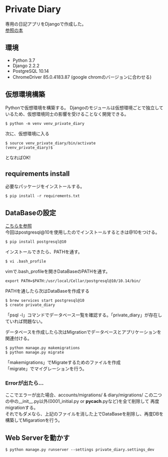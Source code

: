 # Private Diary
専用の日記アプリをDjangoで作成した。  
[参照の本](https://www.amazon.co.jp/%E5%8B%95%E3%81%8B%E3%81%97%E3%81%A6%E5%AD%A6%E3%81%B6-Python-Django%E9%96%8B%E7%99%BA%E5%85%A5%E9%96%80-NEXT-ONE/dp/4798162507/ref=asc_df_4798162507/?tag=jpgo-22&linkCode=df0&hvadid=343222257571&hvpos=&hvnetw=g&hvrand=15851572609106809943&hvpone=&hvptwo=&hvqmt=&hvdev=c&hvdvcmdl=&hvlocint=&hvlocphy=1009718&hvtargid=pla-848852189750&psc=1&th=1&psc=1)

## 環境
* Python 3.7
* Django 2.2.2
* PostgreSQL 10.14
* ChromeDriver 85.0.4183.87 (google chromのバージョンに合わせる)

## 仮想環境構築
Pythonで仮想環境を構築する。
Djangoのモジュールは仮想環境ごとで独立しているため、仮想環境同士の影響を受けることなく開発できる。

    $ python -m venv venv_private_diary
次に、仮想環境に入る

    $ source venv_private_diary/bin/activate
    (venv_private_diary)$
となればOK!

## requirements install
必要なパッケージをインストールする。

    $ pip install -r requirements.txt

## DataBaseの設定
[こちらを参照](https://qiita.com/kanzaki0507/items/12a2ef0b778250d699bd)  
今回はpostgresql@10を使用したのでインストールするときは@10をつける。

    $ pip install postgresql@10
インストールできたら、PATHを通す。

    $ vi .bash_profile
vimで.bash_profileを開きDataBaseのPATHを通す。

    export PATH=$PATH:/usr/local/Cellar/postgresql@10/10.14/bin/
PATHを通したら次はDataBaseを作成する

    $ brew services start postgresql@10
    $ create private_diary
「psql -l」コマンドでデータベース一覧を確認する。「private_diary」が存在していれば問題ない。

データベースを作成したら次はMigrationでデータベースとアプリケーションを関連付ける。

    $ python manage.py makemigrations
    $ python manage.py migrate
「makemigrations」でMigrateするためのファイルを作成  
「migrate」でマイグレーションを行う。
### Errorが出たら...
ここでエラーが出た場合、accounts/migrations/ & diary/migrations/ この二つの中の__init__.py以外(0001_initial.py or __pycach__.pyなど)を全て削除して
再度migrationする。  
それでもダメなら、上記のファイルを消した上でDataBaseを削除し、再度DBを構築してMigarationを行う。

## Web Serverを動かす
    $ python manage.py runserver --settings private_diary.settings_dev